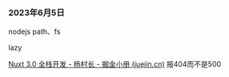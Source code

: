 ### 2023年6月5日

nodejs path、fs

lazy

[Nuxt 3.0 全栈开发 - 杨村长 - 掘金小册 (juejin.cn)](https://juejin.cn/video/7202149403342143520/section/7202887195072397323) 报404而不是500